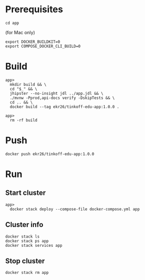 Prerequisites
=============
```shell
cd app
```

(for Mac only)
```shell
export DOCKER_BUILDKIT=0
export COMPOSE_DOCKER_CLI_BUILD=0
```

Build
=====
```shell
app> 
  mkdir build && \
  cd "$_" && \
  jhipster --no-insight jdl ../app.jdl && \
  ./mvnw -Pprod,api-docs verify -DskipTests && \
  cd .. && \
  docker build --tag ekr26/tinkoff-edu-app:1.0.0 .

app>
  rm -rf build
```

Push
====
```shell
docker push ekr26/tinkoff-edu-app:1.0.0
```


Run
====

Start cluster
--------------
```shell
app>
  docker stack deploy --compose-file docker-compose.yml app
```

Cluster info
------------
```shell
docker stack ls
docker stack ps app
docker stack services app

```

Stop cluster
------------
```shell
docker stack rm app
```
